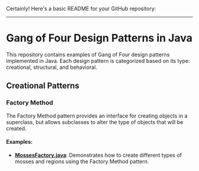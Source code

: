 Certainly! Here's a basic README for your GitHub repository:

---

# Gang of Four Design Patterns in Java

This repository contains examples of Gang of Four design patterns implemented in Java. Each design pattern is categorized based on its type: creational, structural, and behavioral.

## Creational Patterns

### Factory Method

The Factory Method pattern provides an interface for creating objects in a superclass, but allows subclasses to alter the type of objects that will be created.

#### Examples:

- **[MossesFactory.java](creational/factory_method/Main.java)**: Demonstrates how to create different types of mosses and regions using the Factory Method pattern.

